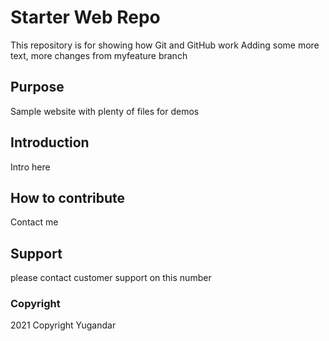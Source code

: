 # Starter Web Repo

This repository is for showing how Git and GitHub work
Adding some more text, more changes from myfeature branch

## Purpose

Sample website with plenty of files for demos

## Introduction
Intro here
## How to contribute
Contact me
## Support
please contact customer support on this number
### Copyright

2021 Copyright Yugandar
